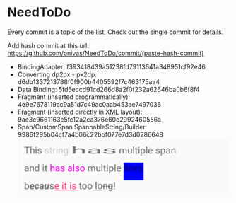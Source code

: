 # NeedToDo

Every commit is a topic of the list. 
Check out the single commit for details.

Add hash commit at this url: https://github.com/onivas/NeedToDo/commit/(paste-hash-commit)

- BindingAdapter: f393418439a51238fd79113641a348951cf92e46
- Converting dp2px - px2dp: d6db1337213788f0f900b4405592f7c463175aa4
- Data Binding: 5fd5eccd91cd266d8a2f0f232a62646ba0b6f8f4
- Fragment (inserted programmatically): 4e9e7678119ac9a51d7c49ac0aab453ae7497036
- Fragment (inserted directly in XML layout): 9ae3c9661163c5fc12a2ca376e60e2992460556a
- Span/CustomSpan SpannableString/Builder: 9986f295b04cf7a4b06c22bbf077e7d3d0286648
![alt text](https://github.com/onivas/NeedToDo/blob/master/span.png)
